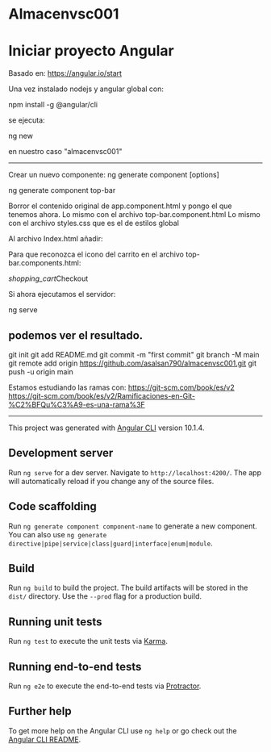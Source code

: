 # Almacenvsc001
# Iniciar proyecto Angular
Basado en:
https://angular.io/start

Una vez instalado nodejs y angular global con:

npm install -g @angular/cli

se ejecuta:

ng new <nombre>

en nuestro caso "almacenvsc001"

---

Crear un nuevo componente:
ng generate component <name> [options]

ng generate component top-bar

Borror el contenido original de app.component.html
y pongo el que tenemos ahora.
Lo mismo con el archivo top-bar.component.html
Lo mismo con el archivo styles.css que es el de estilos global

Al archivo Index.html añadir:
  <link
  href="https://fonts.googleapis.com/icon?family=Material+Icons"
  rel="stylesheet"
/>
Para que reconozca el icono del carrito en el archivo top-bar.components.html:

  <a class="button fancy-button"><i 
    class="material-icons">shopping_cart</i>Checkout</a>

Si ahora ejecutamos el servidor:

ng serve 

podemos ver el resultado.
---

git init
git add README.md
git commit -m "first commit"
git branch -M main
git remote add origin https://github.com/asalsan790/almacenvsc001.git
git push -u origin main

Estamos estudiando las ramas con:
https://git-scm.com/book/es/v2
https://git-scm.com/book/es/v2/Ramificaciones-en-Git-%C2%BFQu%C3%A9-es-una-rama%3F




---

This project was generated with [Angular CLI](https://github.com/angular/angular-cli) version 10.1.4.

## Development server

Run `ng serve` for a dev server. Navigate to `http://localhost:4200/`. The app will automatically reload if you change any of the source files.

## Code scaffolding

Run `ng generate component component-name` to generate a new component. You can also use `ng generate directive|pipe|service|class|guard|interface|enum|module`.

## Build

Run `ng build` to build the project. The build artifacts will be stored in the `dist/` directory. Use the `--prod` flag for a production build.

## Running unit tests

Run `ng test` to execute the unit tests via [Karma](https://karma-runner.github.io).

## Running end-to-end tests

Run `ng e2e` to execute the end-to-end tests via [Protractor](http://www.protractortest.org/).

## Further help

To get more help on the Angular CLI use `ng help` or go check out the [Angular CLI README](https://github.com/angular/angular-cli/blob/master/README.md).
